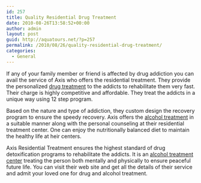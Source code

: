 ```yaml
---
id: 257
title: Quality Residential Drug Treatment
date: 2010-08-26T13:58:52+00:00
author: admin
layout: post
guid: http://aquatours.net/?p=257
permalink: /2010/08/26/quality-residential-drug-treatment/
categories:
  - General
---
```

If any of your family member or friend is affected by drug addiction you can avail the service of Axis who offers the residential treatment. They provide the personalized [drug treatment](http://www.axishouse.net/) to the addicts to rehabilitate them very fast. Their charge is highly competitive and affordable. They treat the addicts in a unique way using 12 step program.

Based on the nature and type of addiction, they custom design the recovery program to ensure the speedy recovery. Axis offers the [alcohol treatment](http://www.axishouse.net/) in a suitable manner along with the personal counseling at their residential treatment center. One can enjoy the nutritionally balanced diet to maintain the healthy life at heir centers.

Axis Residential Treatment ensures the highest standard of drug detoxification programs to rehabilitate the addicts. It is an [alcohol treatment center](http://www.axishouse.net/contact.html) treating the person both mentally and physically to ensure peaceful future life. You can visit their web site and get all the details of their service and admit your loved one for drug and alcohol treatment.